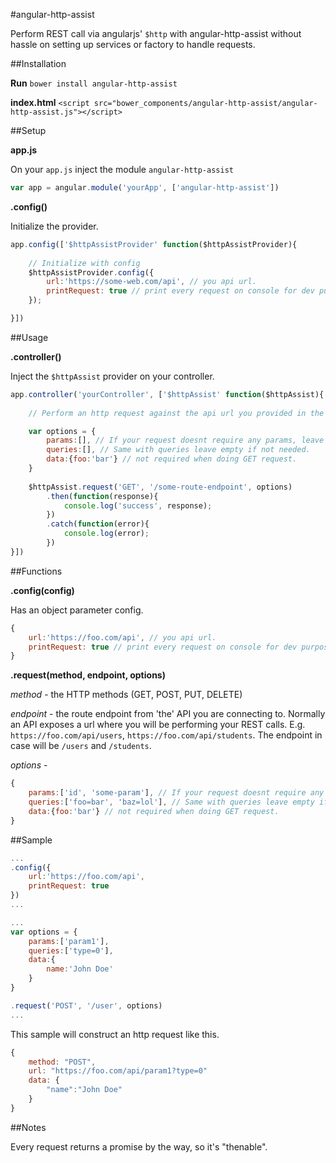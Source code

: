 #angular-http-assist

Perform REST call via angularjs' `$http` with angular-http-assist without hassle on setting up services or factory to handle requests.

##Installation

**Run** `bower install angular-http-assist`

**index.html** `<script src="bower_components/angular-http-assist/angular-http-assist.js"></script>`

##Setup

**app.js**

On your `app.js` inject the module `angular-http-assist`

```javascript
var app = angular.module('yourApp', ['angular-http-assist'])
```

**.config()** 

Initialize the provider.

```javascript
app.config(['$httpAssistProvider' function($httpAssistProvider){
	
	// Initialize with config
	$httpAssistProvider.config({
        url:'https://some-web.com/api', // you api url.
        printRequest: true // print every request on console for dev purposes.
    });

}])
```

##Usage

**.controller()**

Inject the `$httpAssist` provider on your controller.

```javascript
app.controller('yourController', ['$httpAssist' function($httpAssist){
	
	// Perform an http request against the api url you provided in the config()

	var options = {
        params:[], // If your request doesnt require any params, leave the array empty.
        queries:[], // Same with queries leave empty if not needed.
        data:{foo:'bar'} // not required when doing GET request.
    }
 
    $httpAssist.request('GET', '/some-route-endpoint', options)
        .then(function(response){
            console.log('success', response);
        })
        .catch(function(error){
            console.log(error);
        })
}])
```

##Functions

**.config(config)**

Has an object parameter config. 

```javascript
{
    url:'https://foo.com/api', // you api url.
    printRequest: true // print every request on console for dev purposes.
}
```

**.request(method, endpoint, options)**

*method* - the HTTP methods (GET, POST, PUT, DELETE)

*endpoint* - the route endpoint from 'the' API you are connecting to. Normally an API exposes a url where you will be performing your REST calls. E.g. `https://foo.com/api/users`, `https://foo.com/api/students`. The endpoint in case will be `/users` and `/students`.

*options* -  
```javascript
{
    params:['id', 'some-param'], // If your request doesnt require any params, leave the array empty.
    queries:['foo=bar', 'baz=lol'], // Same with queries leave empty if not needed.
    data:{foo:'bar'} // not required when doing GET request.
}
```

##Sample

```javascript
...
.config({
    url:'https://foo.com/api',
    printRequest: true
})
...

...
var options = {
	params:['param1'],
	queries:['type=0'],
	data:{
		name:'John Doe'
	}
}

.request('POST', '/user', options)
...
```

This sample will construct an http request like this. 

```javascript
{
	method: "POST", 
	url: "https://foo.com/api/param1?type=0"
	data: {
		"name":"John Doe"
	}
}
```

##Notes

Every request returns a promise by the way, so it's "thenable".